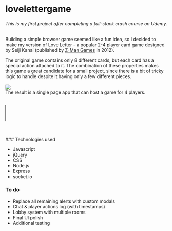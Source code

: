 # lovelettergame

###### This is my first project after completing a full-stack crash course on Udemy. 

Building a simple browser game seemed like a fun idea, so I decided to make my version of Love Letter - a popular 2-4 player card game designed by Seiji Kanai (published by [Z-Man Games](https://www.zmangames.com/en/index/) in 2012). 

The original game contains only 8 different cards, but each card has a special action attached to it. The combination of these properties makes this game a great candidate for a small project, since there is a bit of tricky logic to handle despite it having only a few different pieces. 
<br><br>
![](LoveLetter.gif)
<br>
The result is a single page app that can host a game for 4 players. 
<br><br>
 <hr style="width: 1px; height: 50px; color: #000;"> 
<br><br>
### Technologies used

- Javascript
- jQuery
- CSS
- Node.js
- Express
- socket.io



### To do

- Replace all remaining alerts with custom modals
- Chat & player actions log (with timestamps)
- Lobby system with multiple rooms
- Final UI polish
- Additional testing
